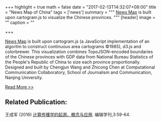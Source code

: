 +++
highlight = true
math = false
date = "2017-02-13T14:32:07+08:00"
title = "News Map of China"
tags = ['news']
summary = """
[News Map](http://chengjunwang.com/newsmap/#edu/2011) is built upon cartogram.js to visualize the Chinese provinces.
"""
[header]
  image = ""
  caption = ""

+++

[News Map](http://chengjunwang.com/newsmap/#edu/2011) is built upon cartogram.js (a JavaScript implementation of an algoritm to construct continuous area cartograms ©1985), d3.js and colorbrewer. This visualization combines TopoJSON-encoded boundaries of the Chinese provinces with GDP data from National Bureau Statistics of the People's Republic of China to size each province proportionally. Designed and built by Chengjun Wang and Zhicong Chen at Computational Communication Collaboratory, School of Journalism and Communication, Nanjing University.

[Read More >>](http://chengjunwang.com/newsmap/#edu/2011)

## Related Publication:

王成军 (2016) [计算传播学的起源、概念与应用](http://chengjunwang.com/publication/cc-orgin/). 编辑学刊,3:59-64.
